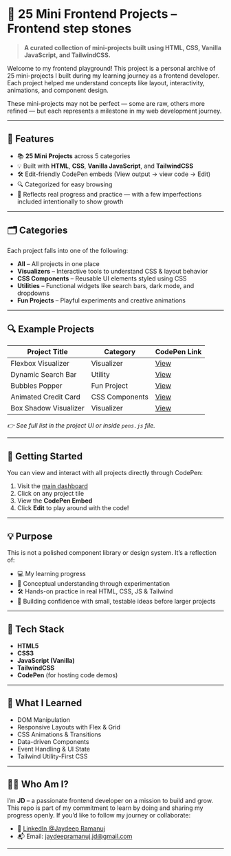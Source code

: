 # 🧪 25 Mini Frontend Projects – Frontend step stones

> **A curated collection of mini-projects built using HTML, CSS, Vanilla JavaScript, and TailwindCSS.**

Welcome to my frontend playground! This project is a personal archive of 25 mini-projects I built during my learning journey as a frontend developer. Each project helped me understand concepts like layout, interactivity, animations, and component design.

These mini-projects may not be perfect — some are raw, others more refined — but each represents a milestone in my web development journey.

---

## 🧭 Features

- 📚 **25 Mini Projects** across 5 categories
- 💡 Built with **HTML**, **CSS**, **Vanilla JavaScript**, and **TailwindCSS**
- 🛠️ Edit-friendly CodePen embeds (View output → view code → Edit)
- 🔍 Categorized for easy browsing
- 🌱 Reflects real progress and practice — with a few imperfections included intentionally to show growth

---

## 🗂️ Categories

Each project falls into one of the following:

- **All** – All projects in one place
- **Visualizers** – Interactive tools to understand CSS & layout behavior
- **CSS Components** – Reusable UI elements styled using CSS
- **Utilities** – Functional widgets like search bars, dark mode, and dropdowns
- **Fun Projects** – Playful experiments and creative animations

---

## 🔍 Example Projects

| Project Title         | Category       | CodePen Link                                        |
| --------------------- | -------------- | --------------------------------------------------- |
| Flexbox Visualizer    | Visualizer     | [View](https://codepen.io/jd-coding-03/pen/oggdwJO) |
| Dynamic Search Bar    | Utility        | [View](https://codepen.io/jd-coding-03/pen/zxxjdgY) |
| Bubbles Popper        | Fun Project    | [View](https://codepen.io/jd-coding-03/pen/wBvGVLY) |
| Animated Credit Card  | CSS Components | [View](https://codepen.io/jd-coding-03/pen/QWXLOKP) |
| Box Shadow Visualizer | Visualizer     | [View](https://codepen.io/jd-coding-03/pen/MYYGoZr) |

_👉 See full list in the project UI or inside `pens.js` file._

---

## 🚀 Getting Started

You can view and interact with all projects directly through CodePen:

1. Visit the [main dashboard](https://www.linkedin.com/in/jaydeep-ramanuj/)
2. Click on any project tile
3. View the **CodePen Embed**
4. Click **Edit** to play around with the code!

---

## 💡 Purpose

This is not a polished component library or design system. It’s a reflection of:

- 💻 My learning progress
- 🧠 Conceptual understanding through experimentation
- 🛠️ Hands-on practice in real HTML, CSS, JS & Tailwind
- 🧩 Building confidence with small, testable ideas before larger projects

---

## 📌 Tech Stack

- **HTML5**
- **CSS3**
- **JavaScript (Vanilla)**
- **TailwindCSS**
- **CodePen** (for hosting code demos)

---

## 🧠 What I Learned

- DOM Manipulation
- Responsive Layouts with Flex & Grid
- CSS Animations & Transitions
- Data-driven Components
- Event Handling & UI State
- Tailwind Utility-First CSS

---

## 🙋‍♂️ Who Am I?

I’m **JD** – a passionate frontend developer on a mission to build and grow. This repo is part of my commitment to learn by doing and sharing my progress openly. If you’d like to follow my journey or collaborate:

- 💼 [LinkedIn @Jaydeep Ramanuj](https://www.linkedin.com/in/jaydeep-ramanuj/)
- 📬 Email: <jaydeepramanuj.jd@gmail.com>

---
